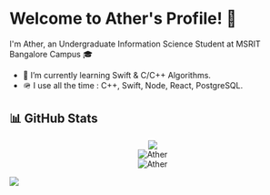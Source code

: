 # Welcome to Ather's Profile! 👋

I'm Ather, an Undergraduate Information Science Student at MSRIT Bangalore Campus 🎓

<!-- - 🔭  I’m currently working on UIKit & SwiftUI -->

- 🌱 I’m currently learning Swift & C/C++ Algorithms.
- 🪖 I use all the time : C++, Swift, Node, React, PostgreSQL.

<!-- - 👯 I’m looking to collaborate on ...
- 🤔 I’m looking for help with ...
- 💬 Ask me about ...
- 📫 How to reach me: ...
- ⚡ Fun fact: ... -->

## 📊 GitHub Stats

<div align="center">
  <img src="https://github-readme-streak-stats.herokuapp.com?user=abxhr&theme=highcontrast"/>
<br/>
  <img align="center" src="https://github-readme-stats.vercel.app/api/top-langs/?username=Ath3r&border_radius=20&theme=radical&layout=compact&langs_count=6" alt="Ather"/>
  <br/>
<img align="center" src="https://github-readme-stats.vercel.app/api?username=Ath3r&count_private=true&show_icons=true&theme=radical&border_radius=20" alt="Ather" />
</div>

![](https://komarev.com/ghpvc/?username=ath3r)
